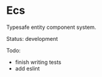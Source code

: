 # Ecs

Typesafe entity component system.

Status: development

Todo:

- finish writing tests
- add eslint
